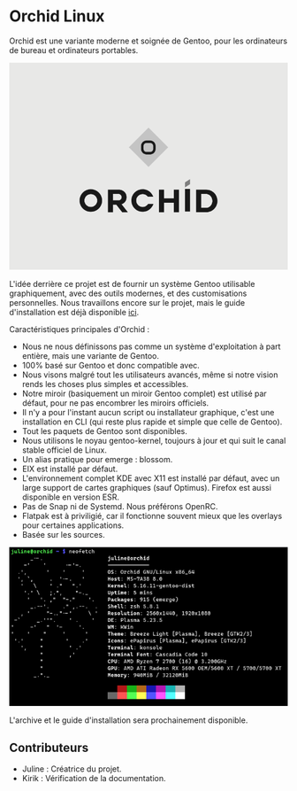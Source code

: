 # Orchid Linux 

Orchid est une variante moderne et soignée de Gentoo, pour les ordinateurs de bureau et ordinateurs portables.

![Orchid Logo](img/ORCHID_LOGO.png)

L'idée derrière ce projet est de fournir un système Gentoo utilisable graphiquement, avec des outils modernes, et des customisations personnelles.
Nous travaillons encore sur le projet, mais le guide d'installation est déjà disponible [ici](https://github.com/juliiine/orchid/blob/main/Installation.md).

Caractéristiques principales d'Orchid :

- Nous ne nous définissons pas comme un système d'exploitation à part entière, mais une variante de Gentoo. 
- 100% basé sur Gentoo et donc compatible avec.
- Nous visons malgré tout les utilisateurs avancés, même si notre vision rends les choses plus simples et accessibles.
- Notre miroir (basiquement un miroir Gentoo complet) est utilisé par défaut, pour ne pas encombrer les miroirs officiels.
- Il n'y a pour l'instant aucun script ou installateur graphique, c'est une installation en CLI (qui reste plus rapide et simple que celle de Gentoo).
- Tout les paquets de Gentoo sont disponibles.
- Nous utilisons le noyau gentoo-kernel, toujours à jour et qui suit le canal stable officiel de Linux.
- Un alias pratique pour emerge : blossom.
- EIX est installé par défaut.
- L'environnement complet KDE avec X11 est installé par défaut, avec un large support de cartes graphiques (sauf Optimus). Firefox est aussi disponible en version ESR.
- Pas de Snap ni de Systemd. Nous préférons OpenRC. 
- Flatpak est à priviligié, car il fonctionne souvent mieux que les overlays pour certaines applications.
- Basée sur les sources.

![OrchidNeofetch](img/Screenshot_20220226_171132.png)


L'archive et le guide d'installation sera prochainement disponible.

## Contributeurs

- Juline : Créatrice du projet.
- Kirik : Vérification de la documentation.
